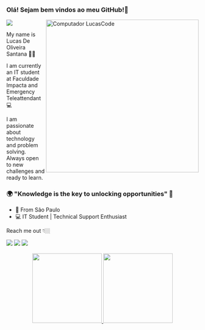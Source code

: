 ### Olá! Sejam bem vindos ao meu GitHub!👋
![](https://komarev.com/ghpvc/?username=Lucas-Oliveira-Santana)
<img src="https://raw.githubusercontent.com/MicaelliMedeiros/micaellimedeiros/master/image/computer-illustration.png" min-width="400px" max-width="400px" width="400px" align="right" alt="Computador LucasCode">

My name is Lucas De Oliveira Santana 👨‍💻

I am currently an IT student at Faculdade Impacta and Emergency Teleattendant 💻

I am passionate about technology and problem solving. Always open to new challenges and ready to learn.

### 🌍 "Knowledge is the key to unlocking opportunities" 🧠

- 📍 From São Paulo
- 💻 IT Student | Technical Support Enthusiast

Reach me out 👇🏼

<div> 
  <a href = "mailto:lucas.oliveiramartins2602@gmail.com"><img src="https://img.shields.io/badge/-Gmail-%23333?style=for-the-badge&logo=gmail&logoColor=white" target="_blank"></a>
  <a href="https://www.linkedin.com/in/lucas-oliveira-santana02/" target="_blank"><img src="https://img.shields.io/badge/-LinkedIn-%230077B5?style=for-the-badge&logo=linkedin&logoColor=white" target="_blank"></a> 
  <a href="https://api.whatsapp.com/send?phone=5511977710487&text=Olá%20Lucas!" target="_blank"><img src="https://img.shields.io/badge/WhatsApp-25D366?style=for-the-badge&logo=whatsapp&logoColor=white" target="_blank"></a>
</div>

<br>
<div align="center">
  <a href="https://github.com/Lucas-Oliveira-Santana">
    <img height="182em" src="https://github-readme-stats.vercel.app/api?username=Lucas-Oliveira-Santana&count_private=true&include_all_commits=true&rank_icon=github&include_all_commits=true&show_icons=true&theme=dracula&hide_border=false&show_owner=true"/>
    <img height="182em" src="https://github-readme-stats.vercel.app/api/top-langs/?username=Lucas-Oliveira-Santana&theme=dracula&hide_border=false&&layout=compact"/>
  </a>
</div>
